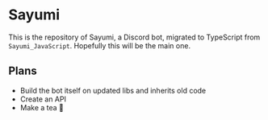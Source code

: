 # Sayumi
This is the repository of Sayumi, a Discord bot, migrated to TypeScript from `Sayumi_JavaScript`. Hopefully this will be the main one.
## Plans
- Build the bot itself on updated libs and inherits old code
- Create an API
- Make a tea 🍵
